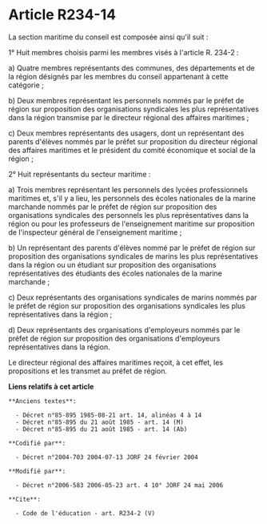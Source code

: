 # Article R234-14

La section maritime du conseil est composée ainsi qu'il suit :

1° Huit membres choisis parmi les membres visés à l'article R. 234-2 :

a) Quatre membres représentants des communes, des départements et de la région désignés par les membres du conseil
appartenant à cette catégorie ;

b) Deux membres représentant les personnels nommés par le préfet de région sur proposition des organisations syndicales les
plus représentatives dans la région transmise par le directeur régional des affaires maritimes ;

c) Deux membres représentants des usagers, dont un représentant des parents d'élèves nommés par le préfet sur proposition du
directeur régional des affaires maritimes et le président du comité économique et social de la région ;

2° Huit représentants du secteur maritime :

a) Trois membres représentant les personnels des lycées professionnels maritimes et, s'il y a lieu, les personnels des écoles
nationales de la marine marchande nommés par le préfet de région sur proposition des organisations syndicales des personnels
les plus représentatives dans la région ou pour les professeurs de l'enseignement maritime sur proposition de l'inspecteur
général de l'enseignement maritime ;

b) Un représentant des parents d'élèves nommé par le préfet de région sur proposition des organisations syndicales de marins
les plus représentatives dans la région ou un étudiant sur proposition des organisations représentatives des étudiants des
écoles nationales de la marine marchande ;

c) Deux représentants des organisations syndicales de marins nommés par le préfet de région sur proposition des organisations
syndicales les plus représentatives dans la région ;

d) Deux représentants des organisations d'employeurs nommés par le préfet de région sur proposition des organisations
d'employeurs représentatives dans la région.

Le directeur régional des affaires maritimes reçoit, à cet effet, les propositions et les transmet au préfet de région.

**Liens relatifs à cet article**

	**Anciens textes**:

	  - Décret n°85-895 1985-08-21 art. 14, alinéas 4 à 14
	  - Décret n°85-895 du 21 août 1985 - art. 14 (M)
	  - Décret n°85-895 du 21 août 1985 - art. 14 (Ab)

	**Codifié par**:

	  - Décret n°2004-703 2004-07-13 JORF 24 février 2004

	**Modifié par**:

	  - Décret n°2006-583 2006-05-23 art. 4 10° JORF 24 mai 2006

	**Cite**:

	  - Code de l'éducation - art. R234-2 (V)
